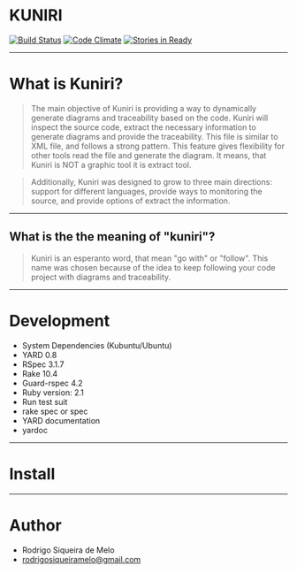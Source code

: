 # KUNIRI

[![Build Status](https://travis-ci.org/rodrigosiqueira/kuniri.svg?branch=master)](https://travis-ci.org/rodrigosiqueira/kuniri)
[![Code Climate](https://codeclimate.com/github/rodrigosiqueira/kuniri/badges/gpa.svg)](https://codeclimate.com/github/rodrigosiqueira/kuniri)
[![Stories in Ready](https://badge.waffle.io/rodrigosiqueira/kuniri.png?label=ready&title=Ready)](https://waffle.io/rodrigosiqueira/kuniri)

----
# What is Kuniri?

> The main objective of Kuniri is providing a way to dynamically generate 
diagrams and traceability based on the code. Kuniri will inspect the source 
code, extract the necessary information to generate diagrams and provide the 
traceability. This file is similar to XML file, and follows a strong pattern. 
This feature gives flexibility for other tools read the file and generate the 
diagram. It means, that Kuniri is NOT a graphic tool it is extract tool. 

> Additionally, Kuniri was designed to grow to three main directions: support 
for different languages, provide ways to monitoring the source, and provide 
options of extract the information.

----
## What is the the meaning of "kuniri"?

> Kuniri is an esperanto word, that mean "go with" or "follow". This name was 
chosen because of the idea to keep following your code project with diagrams 
and traceability.

----
# Development

* System Dependencies (Kubuntu/Ubuntu)
 * YARD 0.8
 * RSpec 3.1.7
 * Rake 10.4
 * Guard-rspec 4.2
* Ruby version: 2.1
* Run test suit
 * rake spec or spec
* YARD documentation
 * yardoc

----
# Install 

----
# Author

* Rodrigo Siqueira de Melo
 * rodrigosiqueiramelo@gmail.com
